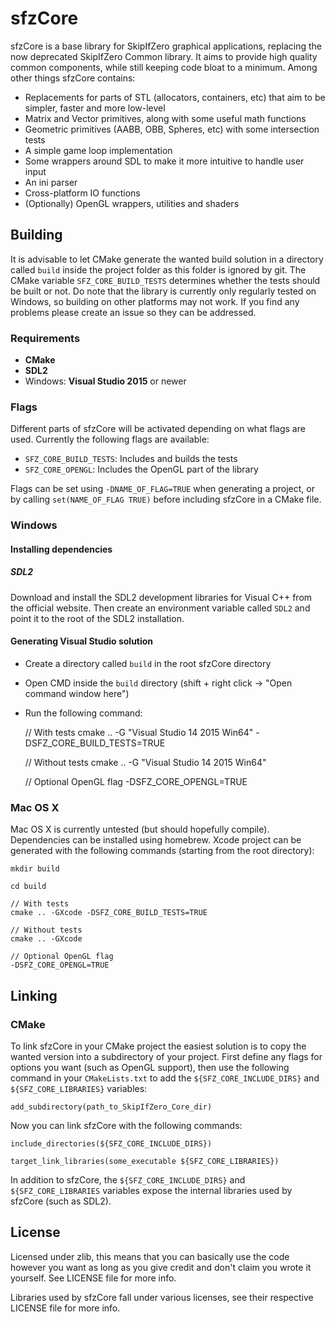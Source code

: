 # sfzCore

sfzCore is a base library for SkipIfZero graphical applications, replacing the now deprecated SkipIfZero Common library. It aims to provide high quality common components, while still keeping code bloat to a minimum. Among other things sfzCore contains:

* Replacements for parts of STL (allocators, containers, etc) that aim to be simpler, faster and more low-level
* Matrix and Vector primitives, along with some useful math functions
* Geometric primitives (AABB, OBB, Spheres, etc) with some intersection tests
* A simple game loop implementation
* Some wrappers around SDL to make it more intuitive to handle user input
* An ini parser
* Cross-platform IO functions
* (Optionally) OpenGL wrappers, utilities and shaders

## Building

It is advisable to let CMake generate the wanted build solution in a directory called `build` inside the project folder as this folder is ignored by git. The CMake variable `SFZ_CORE_BUILD_TESTS` determines whether the tests should be built or not. Do note that the library is currently only regularly tested on Windows, so building on other platforms may not work. If you find any problems please create an issue so they can be addressed.

### Requirements
- __CMake__
- __SDL2__
- Windows: __Visual Studio 2015__ or newer

### Flags

Different parts of sfzCore will be activated depending on what flags are used. Currently the following flags are available:

* `SFZ_CORE_BUILD_TESTS`: Includes and builds the tests
* `SFZ_CORE_OPENGL`: Includes the OpenGL part of the library

Flags can be set using `-DNAME_OF_FLAG=TRUE` when generating a project, or by calling `set(NAME_OF_FLAG TRUE)` before including sfzCore in a CMake file.

### Windows

#### Installing dependencies

##### SDL2
Download and install the SDL2 development libraries for Visual C++ from the official website. Then create an environment variable called `SDL2` and point it to the root of the SDL2 installation.

#### Generating Visual Studio solution

* Create a directory called `build` in the root sfzCore directory
* Open CMD inside the `build` directory (shift + right click -> "Open command window here")
* Run the following command:


	// With tests
	cmake .. -G "Visual Studio 14 2015 Win64" -DSFZ_CORE_BUILD_TESTS=TRUE

	// Without tests
	cmake .. -G "Visual Studio 14 2015 Win64"

	// Optional OpenGL flag
	-DSFZ_CORE_OPENGL=TRUE

### Mac OS X

Mac OS X is currently untested (but should hopefully compile). Dependencies can be installed using homebrew. Xcode project can be generated with the following commands (starting from the root directory):

	mkdir build

	cd build

	// With tests
	cmake .. -GXcode -DSFZ_CORE_BUILD_TESTS=TRUE

	// Without tests
	cmake .. -GXcode

	// Optional OpenGL flag
	-DSFZ_CORE_OPENGL=TRUE

## Linking

### CMake
To link sfzCore in your CMake project the easiest solution is to copy the wanted version into a subdirectory of your project. First define any flags for options you want (such as OpenGL support), then use the following command in your `CMakeLists.txt` to add the `${SFZ_CORE_INCLUDE_DIRS}` and `${SFZ_CORE_LIBRARIES}` variables:

	add_subdirectory(path_to_SkipIfZero_Core_dir)

Now you can link sfzCore with the following commands:

	include_directories(${SFZ_CORE_INCLUDE_DIRS})

	target_link_libraries(some_executable ${SFZ_CORE_LIBRARIES})

In addition to sfzCore, the `${SFZ_CORE_INCLUDE_DIRS}` and `${SFZ_CORE_LIBRARIES` variables expose the internal libraries used by sfzCore (such as SDL2).

## License
Licensed under zlib, this means that you can basically use the code however you want as long as you give credit and don't claim you wrote it yourself. See LICENSE file for more info.

Libraries used by sfzCore fall under various licenses, see their respective LICENSE file for more info.
